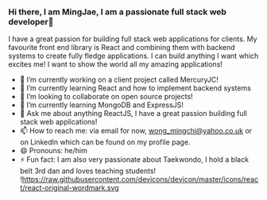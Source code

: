 ### Hi there, I am  MingJae, I am a passionate full stack web developer👋

I have a great passion for building full stack web applications for clients. My favourite front end library is React and combining them with backend systems to create fully fledge applications. I can build anything I want which excites me! I want to show the world all my amazing applications! 

- 🔭 I’m currently working on a client project called MercuryJC! 
- 🌱 I’m currently learning React and how to implement backend systems
- 👯 I’m looking to collaborate on open source projects!
- 🌱 I’m currently learning MongoDB and ExpressJS!
- 💬 Ask me about anything ReactJS, I have a great passion building full stack web applications!
- 📫 How to reach me: via email for now, wong_mingchi@yahoo.co.uk or on LinkedIn which can be found on my profile page.
- 😄 Pronouns: he/him
- ⚡ Fun fact: I am also very passionate about Taekwondo, I hold a black belt 3rd dan and loves teaching students! 
!https://raw.githubusercontent.com/devicons/devicon/master/icons/react/react-original-wordmark.svg

